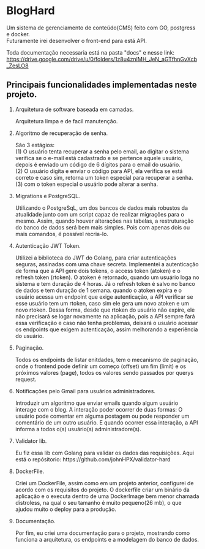 # BlogHard
Um sistema de gerenciamento de conteúdo(CMS) feito com GO, postgress e docker.<br/>Futuramente irei desenvolver o front-end para está API.

Toda documentação necessaria está na pasta "docs" e nesse link: https://drive.google.com/drive/u/0/folders/1z8u4znIMH_JeN_aGTfhnGvXcb_ZesLO8

## Principais funcionalidades implementadas neste projeto.
<ol>
   <li>Arquitetura de software baseada em camadas.</li>
   <p>Arquitetura limpa e de facil manutenção.</p>
   <li>Algoritmo de recuperação de senha.</li>
   <p>São 3 estágios:<br/>(1) O usuário tenta recuperar a senha pelo email, ao digitar o sistema verifica se o e-mail está cadastrado e se pertence aquele usuário, depois é enviado um código de 6 dígitos para o email do usuário.<br/>(2) O usuário digita e enviar o código para API, ela verifica se está correto e caso sim, retorna um token especial para recuperar a senha.<br/>(3) com o token especial o usuário pode alterar a senha.</p>
   <li>Migrations e PostgreSQL.</li>
   <p>Utilizando o PostgreSqL, um dos bancos de dados mais robustos da atualidade junto com um script capaz de realizar migrações para o mesmo. Assim, quando houver alterações nas tabelas, a restruturação do banco de dados será bem mais simples. Pois com apenas dois ou mais comandos, é possível recria-lo.</p>
   <li>Autenticação JWT Token.</li>
   <p>Utilizei a biblioteca do JWT do Golang, para criar autenticações seguras, assinadas com uma chave secreta. Implementei a autenticação de forma que a API gere dois tokens, o access token (atoken) e o refresh token (rtoken). O atoken é retornado, quando um usuário loga no sistema e tem duração de 4 horas. Já o refresh token é salvo no banco de dados e tem duração de 1 semana. quando o atoken expira e o usuário acessa um endpoint que exige autenticação, a API verificar se esse usuário tem um rtoken, caso sim ele gera um novo atoken e um novo rtoken. Dessa forma, desde que rtoken do usuário não expire, ele não precisará se logar novamente na aplicação, pois a API sempre fará essa verificação e caso não tenha problemas, deixará o usuário acessar os endpoints que exigem autenticação, assim melhorando a experiência do usuário.</p>
   <li>Paginação.</li>
   <p>Todos os endpoints de listar enitdades, tem o mecanismo de paginação, onde o frontend pode definir um começo (offset) um fim (limit) e os próximos valores (page), todos os valores sendo passados por querys request.</p>
   <li>Notificações pelo Gmail para usuários administradores.</li>
   <p>Introduzir um algoritmo que enviar emails quando algum usuário interage com o blog. A interação poder ocorrer de duas formas: O usuário pode comentar em alguma postagem ou pode responder um comentário de um outro usuário. E quando ocorrer essa interação, a API informa a todos o(s) usuário(s) administradore(s).
</p>
   <li>Validator lib.</li>  
   <p>Eu fiz essa lib com Golang para validar os dados das requisições. Aqui está o repósitorio: https://github.com/johnHPX/validator-hard</p>
   <li>DockerFile.</li>
   <p>Criei um DockerFile, assim como em um projeto anterior, configurei de acordo com os requisitos do projeto. O dockerfile criar um binário da aplicação e o executa dentro de uma DockerImage bem menor chamada distroless, na qual o seu tamanho é muito pequeno(26 mb), o que ajudou muito o deploy para a produção.<p>
   <li>Documentação.</li>
   <p>Por fim, eu criei uma documentação para o projeto, mostrando como funciona a arquitetura, os endpoints e a modelagem do banco de dados.<p>
</ol>
